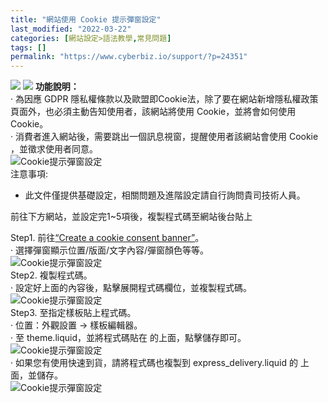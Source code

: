 ```yaml
---
title: "網站使用 Cookie 提示彈窗設定"
last_modified: "2022-03-22"
categories: [網站設定>語法教學,常見問題]
tags: []
permalink: "https://www.cyberbiz.io/support/?p=24351"
---
```


![](https://www.cyberbiz.io/support/wp-content/uploads/2021/09/wp-主視覺bar-1024x321.png) ![](https://www.cyberbiz.io/support/wp-content/uploads/2021/08/企業版.png) **功能說明：**  
· 為因應 GDPR 隱私權條款以及歐盟即Cookie法，除了要在網站新增隱私權政策頁面外，也必須主動告知使用者，該網站將使用 Cookie，並將會如何使用
Cookie。  
· 消費者進入網站後，需要跳出一個訊息視窗，提醒使用者該網站會使用 Cookie ，並徵求使用者同意。  
![Cookie提示彈窗設定](https://www.cyberbiz.io/support/wp-content/uploads/2021/12/Cookie提示彈窗01.png)  
注意事項:  

* 此文件僅提供基礎設定，相關問題及進階設定請自行詢問貴司技術人員。

前往下方網站，並設定完1~5項後，複製程式碼至網站後台貼上  

Step1. 前往[“Create a cookie consent
banner”](https://www.websitepolicies.com/create/cookie-consent-banner)。  
· 選擇彈窗顯示位置/版面/文字內容/彈窗顏色等等。  
![Cookie提示彈窗設定](https://www.cyberbiz.io/support/wp-content/uploads/2021/12/Cookie提示彈窗02.png)  
Step2. 複製程式碼。  
· 設定好上面的內容後，點擊展開程式碼欄位，並複製程式碼。  
![Cookie提示彈窗設定](https://www.cyberbiz.io/support/wp-content/uploads/2021/12/Cookie提示彈窗03.png)  
Step3. 至指定樣板貼上程式碼。  
· 位置：外觀設置 → 樣板編輯器。  
· 至 theme.liquid，並將程式碼貼在 的上面，點擊儲存即可。  
![Cookie提示彈窗設定](https://www.cyberbiz.io/support/wp-content/uploads/2021/12/Cookie提示彈窗04.png)  
· 如果您有使用快速到貨，請將程式碼也複製到 express_delivery.liquid 的 上面，並儲存。  
![Cookie提示彈窗設定](https://www.cyberbiz.io/support/wp-content/uploads/2021/12/Cookie提示彈窗05.png)  

